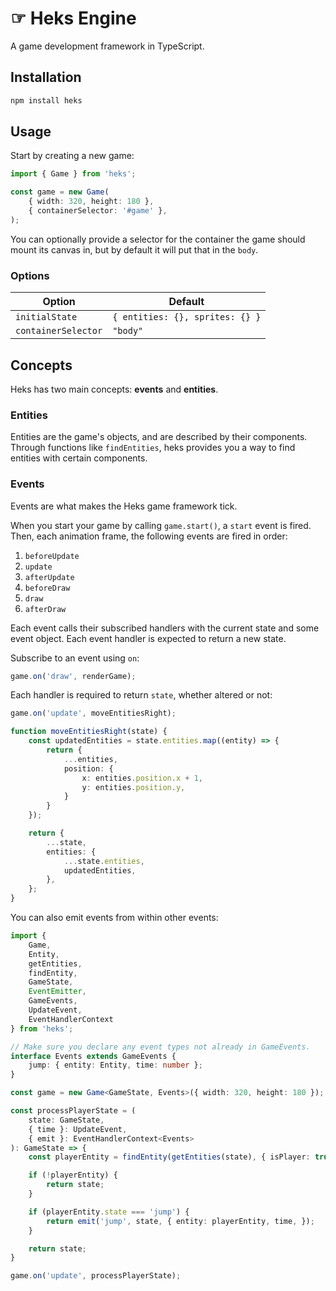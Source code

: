 # ☞ Heks Engine

A game development framework in TypeScript.

## Installation
```bash
npm install heks
```

## Usage

Start by creating a new game:

```ts
import { Game } from 'heks';

const game = new Game(
	{ width: 320, height: 180 },
	{ containerSelector: '#game' },
);
```

You can optionally provide a selector for the container the game should mount its canvas in, but by default it will put that in the `body`.

### Options

Option | Default
-|-
`initialState` | `{ entities: {}, sprites: {} }`
`containerSelector` | `"body"`

## Concepts

Heks has two main concepts: **events** and **entities**.

### Entities

Entities are the game's objects, and are described by their components. Through functions like `findEntities`, heks provides you a way to find entities with certain components.

### Events

Events are what makes the Heks game framework tick.

When you start your game by calling `game.start()`, a `start` event is fired. Then, each animation frame, the following events are fired in order:

1. `beforeUpdate`
2. `update`
3. `afterUpdate`
4. `beforeDraw`
5. `draw`
6. `afterDraw`

Each event calls their subscribed handlers with the current state and some event object. Each event handler is expected to return a new state.

Subscribe to an event using `on`:

```ts
game.on('draw', renderGame);
```

Each handler is required to return `state`, whether altered or not:

```ts
game.on('update', moveEntitiesRight);

function moveEntitiesRight(state) {
	const updatedEntities = state.entities.map((entity) => {
		return {
			...entities,
			position: {
				x: entities.position.x + 1,
				y: entities.position.y,
			}
		}
	});

	return {
		...state,
		entities: {
			...state.entities,
			updatedEntities,
		},
	};
}
```

You can also emit events from within other events:

```ts
import {
    Game,
    Entity,
    getEntities,
    findEntity,
    GameState,
    EventEmitter,
    GameEvents,
    UpdateEvent,
    EventHandlerContext
} from 'heks';

// Make sure you declare any event types not already in GameEvents.
interface Events extends GameEvents {
    jump: { entity: Entity, time: number };
}

const game = new Game<GameState, Events>({ width: 320, height: 180 });

const processPlayerState = (
    state: GameState,
    { time }: UpdateEvent,
    { emit }: EventHandlerContext<Events>
): GameState => {
    const playerEntity = findEntity(getEntities(state), { isPlayer: true });

    if (!playerEntity) {
        return state;
    }

    if (playerEntity.state === 'jump') {
        return emit('jump', state, { entity: playerEntity, time, });
    }

    return state;
}

game.on('update', processPlayerState);
```
